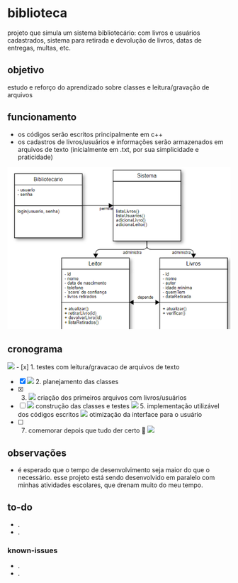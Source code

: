# biblioteca
projeto que simula um sistema bibliotecário: com livros e usuários cadastrados, sistema para retirada e devolução de livros, datas de entregas, multas, etc.

## objetivo
estudo e reforço do aprendizado sobre classes e leitura/gravação de arquivos

## funcionamento
- os códigos serão escritos principalmente em c++
- os cadastros de livros/usuários e informações serão armazenados em arquivos de texto (inicialmente em .txt, por sua simplicidade e praticidade)

![diagrama](diagrama.PNG)


## cronograma
![](https://geps.dev/progress/100) - [x] 1. testes com leitura/gravacao de arquivos de texto
- [x] ![](https://geps.dev/progress/100) 2. planejamento das classes
- [x] 3. ![](https://geps.dev/progress/100) criação dos primeiros arquivos com livros/usuários
- [ ] ![](https://geps.dev/progress/40) construção das classes e testes
![](https://geps.dev/progress/30) 5. implementação utilizável dos códigos escritos
![](https://geps.dev/progress/20) otimização da interface para o usuário
- [ ] 7. comemorar depois que tudo der certo :tada: ![](https://geps.dev/progress/65)

## observações
- é esperado que o tempo de desenvolvimento seja maior do que o necessário. esse projeto está sendo desenvolvido em paralelo com minhas atividades escolares, que drenam muito do meu tempo.

## to-do
- .
- .

### known-issues
- .
- .
